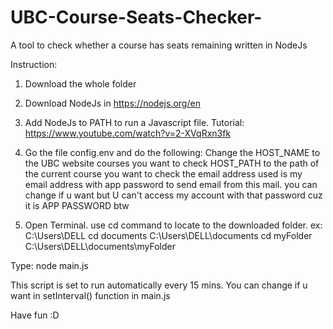# UBC-Course-Seats-Checker-
A tool to check whether a course has seats remaining written in NodeJs

Instruction:
1. Download the whole folder

2. Download NodeJs in https://nodejs.org/en

3. Add NodeJs to PATH to run a Javascript file. Tutorial: https://www.youtube.com/watch?v=2-XVqRxn3fk
     
5. Go the file config.env and do the following:
     Change the HOST_NAME to the UBC website courses you want to check
              HOST_PATH to the path of the current course you want to check
              the email address used is my email address with app password to send email from this mail. you can change if u want but U can't access
              my account with that password cuz it is APP PASSWORD btw

6. Open Terminal. use cd command to locate to the downloaded folder.
  ex: C:\Users\DELL cd documents
      C:\Users\DELL\documents cd myFolder
      C:\Users\DELL\documents\myFolder 
      
  Type: node main.js

This script is set to run automatically every 15 mins. You can change if u want in setInterval() function in main.js

Have fun :D 
